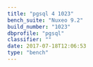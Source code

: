 ```yaml
---
title: "pgsql 4 1023"
bench_suite: "Nuxeo 9.2"
build_number: "1023"
dbprofile: "pgsql"
classifier: ""
date: 2017-07-18T12:06:53
type: "bench"
---
```

